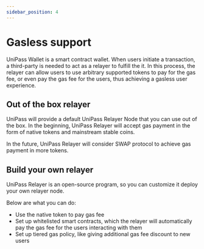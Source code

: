 ```yaml
---
sidebar_position: 4
---
```


# Gasless support

UniPass Wallet is a smart contract wallet. When users initiate a transaction, a third-party is needed to act as a relayer to fulfill the it. In this process, the relayer can allow users to use arbitrary supported tokens to pay for the gas fee, or even pay the gas fee for the users, thus achieving a gasless user experience.

## Out of the box relayer

UniPass will provide a default UniPass Relayer Node that you can use out of the box. In the beginning, UniPass Relayer will accept gas payment in the form of native tokens and mainstream stable coins.

In the future, UniPass Relayer will consider SWAP protocol to achieve gas payment in more tokens.

## Build your own relayer

UniPass Relayer is an open-source program, so you can customize it deploy your own relayer node.

Below are what you can do:

- Use the native token to pay gas fee
- Set up whitelisted smart contracts, which the relayer will automatically pay the gas fee for the users interacting with them
- Set up tiered gas policy, like giving additional gas fee discount to new users